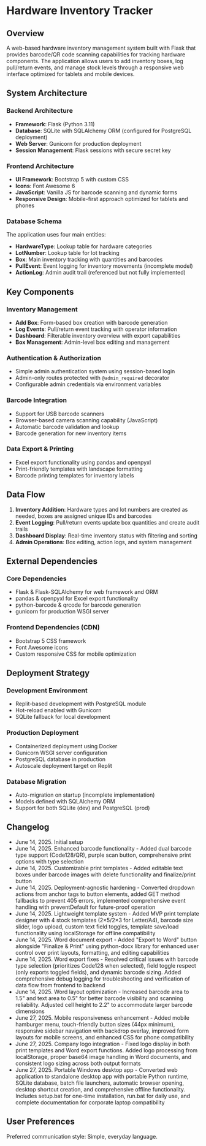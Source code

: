 # Hardware Inventory Tracker

## Overview

A web-based hardware inventory management system built with Flask that provides barcode/QR code scanning capabilities for tracking hardware components. The application allows users to add inventory boxes, log pull/return events, and manage stock levels through a responsive web interface optimized for tablets and mobile devices.

## System Architecture

### Backend Architecture
- **Framework**: Flask (Python 3.11)
- **Database**: SQLite with SQLAlchemy ORM (configured for PostgreSQL deployment)
- **Web Server**: Gunicorn for production deployment
- **Session Management**: Flask sessions with secure secret key

### Frontend Architecture
- **UI Framework**: Bootstrap 5 with custom CSS
- **Icons**: Font Awesome 6
- **JavaScript**: Vanilla JS for barcode scanning and dynamic forms
- **Responsive Design**: Mobile-first approach optimized for tablets and phones

### Database Schema
The application uses four main entities:
- **HardwareType**: Lookup table for hardware categories
- **LotNumber**: Lookup table for lot tracking
- **Box**: Main inventory tracking with quantities and barcodes
- **PullEvent**: Event logging for inventory movements (incomplete model)
- **ActionLog**: Admin audit trail (referenced but not fully implemented)

## Key Components

### Inventory Management
- **Add Box**: Form-based box creation with barcode generation
- **Log Events**: Pull/return event tracking with operator information
- **Dashboard**: Filterable inventory overview with export capabilities
- **Box Management**: Admin-level box editing and management

### Authentication & Authorization
- Simple admin authentication system using session-based login
- Admin-only routes protected with `@admin_required` decorator
- Configurable admin credentials via environment variables

### Barcode Integration
- Support for USB barcode scanners
- Browser-based camera scanning capability (JavaScript)
- Automatic barcode validation and lookup
- Barcode generation for new inventory items

### Data Export & Printing
- Excel export functionality using pandas and openpyxl
- Print-friendly templates with landscape formatting
- Barcode printing templates for inventory labels

## Data Flow

1. **Inventory Addition**: Hardware types and lot numbers are created as needed, boxes are assigned unique IDs and barcodes
2. **Event Logging**: Pull/return events update box quantities and create audit trails
3. **Dashboard Display**: Real-time inventory status with filtering and sorting
4. **Admin Operations**: Box editing, action logs, and system management

## External Dependencies

### Core Dependencies
- Flask & Flask-SQLAlchemy for web framework and ORM
- pandas & openpyxl for Excel export functionality
- python-barcode & qrcode for barcode generation
- gunicorn for production WSGI server

### Frontend Dependencies (CDN)
- Bootstrap 5 CSS framework
- Font Awesome icons
- Custom responsive CSS for mobile optimization

## Deployment Strategy

### Development Environment
- Replit-based development with PostgreSQL module
- Hot-reload enabled with Gunicorn
- SQLite fallback for local development

### Production Deployment
- Containerized deployment using Docker
- Gunicorn WSGI server configuration
- PostgreSQL database in production
- Autoscale deployment target on Replit

### Database Migration
- Auto-migration on startup (incomplete implementation)
- Models defined with SQLAlchemy ORM
- Support for both SQLite (dev) and PostgreSQL (prod)

## Changelog
- June 14, 2025. Initial setup
- June 14, 2025. Enhanced barcode functionality - Added dual barcode type support (Code128/QR), purple scan button, comprehensive print options with type selection
- June 14, 2025. Customizable print templates - Added editable text boxes under barcode images with delete functionality and finalize/print button
- June 14, 2025. Deployment-agnostic hardening - Converted dropdown actions from anchor tags to button elements, added GET method fallbacks to prevent 405 errors, implemented comprehensive event handling with preventDefault for future-proof operation
- June 14, 2025. Lightweight template system - Added MVP print template designer with 4 stock templates (2×5/2×3 for Letter/A4), barcode size slider, logo upload, custom text field toggles, template save/load functionality using localStorage for offline compatibility
- June 14, 2025. Word document export - Added "Export to Word" button alongside "Finalize & Print" using python-docx library for enhanced user control over print layouts, formatting, and editing capabilities
- June 14, 2025. Word export fixes - Resolved critical issues with barcode type selection (prioritizes Code128 when selected), field toggle respect (only exports toggled fields), and dynamic barcode sizing. Added comprehensive debug logging for troubleshooting and verification of data flow from frontend to backend
- June 14, 2025. Word layout optimization - Increased barcode area to 1.5" and text area to 0.5" for better barcode visibility and scanning reliability. Adjusted cell height to 2.2" to accommodate larger barcode dimensions
- June 27, 2025. Mobile responsiveness enhancement - Added mobile hamburger menu, touch-friendly button sizes (44px minimum), responsive sidebar navigation with backdrop overlay, improved form layouts for mobile screens, and enhanced CSS for phone compatibility
- June 27, 2025. Company logo integration - Fixed logo display in both print templates and Word export functions. Added logo processing from localStorage, proper base64 image handling in Word documents, and consistent logo sizing across both output formats
- June 27, 2025. Portable Windows desktop app - Converted web application to standalone desktop app with portable Python runtime, SQLite database, batch file launchers, automatic browser opening, desktop shortcut creation, and comprehensive offline functionality. Includes setup.bat for one-time installation, run.bat for daily use, and complete documentation for corporate laptop compatibility

## User Preferences

Preferred communication style: Simple, everyday language.
